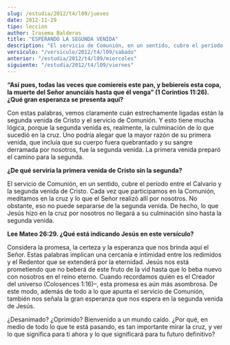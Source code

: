 ```yaml
---
slug: /estudia/2012/t4/l09/jueves
date: 2012-11-29
tipo: leccion
author: Irasema Balderas
title: "ESPERANDO LA SEGUNDA VENIDA"
description: "El servicio de Comunión, en un sentido, cubre el período entre el Calvario y la  segunda venida de Cristo. Cada vez que participamos en la Comunión, meditamos  en la cruz y lo que el Señor realizó allí por nosotros. No obstante, eso no  puede separarse de la segunda venida."
versiculo: "/versiculo/2012/t4/l09/sabado"
anterior: "/estudia/2012/t4/l09/miercoles"
siguiente: "/estudia/2012/t4/l09/viernes"
---
```


**“Así pues, todas las veces que comiereis este pan, y bebiereis esta copa, la muerte del Señor anunciáis hasta que él venga” (1 Corintios 11:26). ¿Qué gran esperanza se presenta aquí?**

Con estas palabras, vemos claramente cuán estrechamente ligadas están la segunda venida de Cristo y el servicio de Comunión. Y esto tiene mucha lógica, porque la segunda venida es, realmente, la culminación de lo que sucedió en la cruz. Uno podría alegar que la mayor razón de su primera venida, que incluía que su cuerpo fuera quebrantado y su sangre derramada por nosotros, fue la segunda venida. La primera venida preparó el camino para la segunda.

**¿De qué serviría la primera venida de Cristo sin la segunda?**

El servicio de Comunión, en un sentido, cubre el período entre el Calvario y la segunda venida de Cristo. Cada vez que participamos en la Comunión, meditamos en la cruz y lo que el Señor realizó allí por nosotros. No obstante, eso no puede separarse de la segunda venida. De hecho, lo que Jesús hizo en la cruz por nosotros no llegará a su culminación sino hasta la segunda venida.

**Lee Mateo 26:29. ¿Qué está indicando Jesús en este versículo?**

Considera la promesa, la certeza y la esperanza que nos brinda aquí el Señor. Estas palabras implican una cercanía e intimidad entre los redimidos y el Redentor que se extenderá por la eternidad. Jesús nos está prometiendo que no beberá de este fruto de la vid hasta que lo beba nuevo con nosotros en el reino eterno. Cuando recordamos quién es el Creador del universo (Colosences 1:16)–, esta promesa es aún más asombrosa. De este modo, además de todo a lo que apunta el servicio de Comunión, también nos señala la gran esperanza que nos espera en la segunda venida de Jesús.

¿Desanimado? ¿Oprimido? Bienvenido a un mundo caído. ¿Por qué, en medio de todo lo que te está pasando, es tan importante mirar la cruz, y ver lo que significa para ti ahora y lo que significará para tu futuro definitivo?
